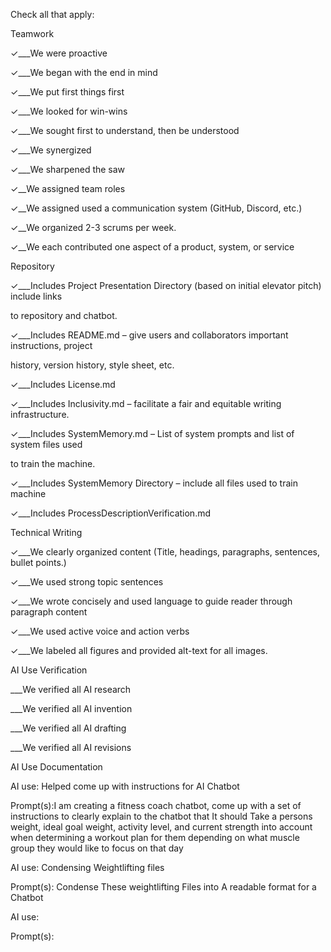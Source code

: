 Check all that apply:

Teamwork

✓___We were proactive

✓___We began with the end in mind

✓___We put first things first

✓___We looked for win-wins

✓___We sought first to understand, then be understood

✓___We synergized

✓___We sharpened the saw

 

✓__We assigned team roles

✓__We assigned used a communication system (GitHub, Discord, etc.)

✓__We organized 2-3 scrums per week.

✓__We each contributed one aspect of a product, system, or service

 

Repository

✓___Includes Project Presentation Directory (based on initial elevator pitch) include links

to repository and chatbot.

✓___Includes README.md – give users and collaborators important instructions, project

history, version history, style sheet, etc.

✓___Includes License.md

✓___Includes Inclusivity.md – facilitate a fair and equitable writing infrastructure.

✓___Includes SystemMemory.md – List of system prompts and list of system files used

to train the machine.

✓___Includes SystemMemory Directory – include all files used to train machine

✓___Includes ProcessDescriptionVerification.md

 

Technical Writing

✓___We clearly organized content (Title, headings, paragraphs, sentences, bullet points.)

✓___We used strong topic sentences

✓___We wrote concisely and used language to guide reader through paragraph content

✓___We used active voice and action verbs

✓___We labeled all figures and provided alt-text for all images.  

 

AI Use Verification

___We verified all AI research

___We verified all AI invention

___We verified all AI drafting

___We verified all AI revisions

AI Use Documentation


AI use: Helped come up with instructions for AI Chatbot

Prompt(s):I am creating a fitness coach chatbot, come up with a set of instructions to clearly explain to the chatbot that It should Take a persons weight, ideal goal weight, activity level, and current strength into account when determining a workout plan for them depending on what muscle group they would like to focus on that day

AI use: Condensing Weightlifting files

Prompt(s): Condense These weightlifting Files into A readable format for a Chatbot

AI use:

Prompt(s):


